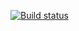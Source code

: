 [![Build status](https://ci.appveyor.com/api/projects/status/9ybjrp43xw0r1sq0?svg=true)](https://ci.appveyor.com/project/GromovR/dz19javaweb)